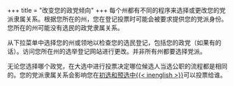 +++
title = "改变您的政党倾向"
+++
每个州都有不同的程序来选择或更改您的党派隶属关系。根据您所在的州，您在登记投票时可能会被要求提供您的党派身份。您所在的州可能没有选民的政党隶属关系。

从下拉菜单中选择您的州或领地以检查您的选民登记，包括您的政党（如果有的话）。访问您所在州的选举登记网站进行更改。并非所有州都要选择党派。

无论您选择哪个政党，在大选中进行投票决定哪位候选人当选公职的流程都是相同的。您的党派隶属关系会影响您在[初选和预选中{{< inenglish >}}](https://www.usa.gov/election#item-37162)可以投票给谁。
